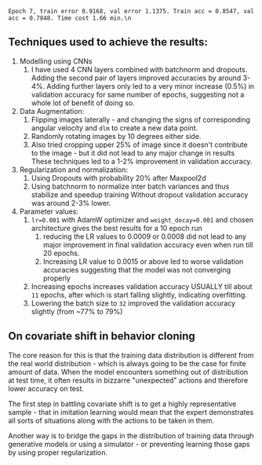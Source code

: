 `Epoch 7, train error 0.9168, val error 1.1375. Train acc = 0.8547, val acc = 0.7848. Time cost 1.66 min.\n`

## Techniques used to achieve the results:
1. Modelling using CNNs
	1. I have used 4 CNN layers combined with batchnorm and dropouts. Adding the second pair of layers improved accuracies by around 3-4%.  Adding further layers only led to a very minor increase (0.5%) in validation accuracy for same number of epochs, suggesting not a whole lot of benefit of doing so.
2. Data Augmentation:
	1. Flipping images laterally - and changing the signs of corresponding angular velocity and `dlm` to create a new data point. 
	2. Randomly rotating images by 10 degrees either side. 
	3. Also tried cropping upper 25% of image since it doesn't contribute to the image - but it did not lead to any major change in results
	These techniques led to a 1-2% improvement in validation accuracy. 
3. Regularization and normalization:
	1. Using Dropouts with probability 20% after Maxpool2d
	2. Using batchnorm to normalize inter batch variances and thus stabilize and speedup training
	Without dropout validation accuracy was around 2-3% lower.
4. Parameter values:
	1. `lr=0.001` with AdamW optimizer and `weight_decay=0.001`  and chosen architecture gives the best results for a 10 epoch run
		1. reducing the LR values to 0.0009 or 0.0008 did not lead to any major improvement in final validation accuracy even when run till 20 epochs.
		2. Increasing LR value to 0.0015 or above led to worse validation accuracies suggesting that the model was not converging properly
	2. Increasing epochs increases validation accuracy USUALLY till about `11` epochs, after which is start falling slightly, indicating overfitting. 
	3. Lowering the batch size to `32` improved the validation accuracy slightly (from ~77% to 79%)
## On covariate shift in behavior cloning
The core reason for this is that the training data distribution is different from the real world distribution - which is always going to be the case for finite amount of data. When the model encounters something out of distribution at test time, it often results in bizzarre "unexpected" actions and therefore lower accuracy on test.

The first step in battling covariate shift is to get a highly representative sample - that in imitation learning would mean that the expert demonstrates all sorts of situations along with the actions to be taken in them. 

Another way is to bridge the gaps in the distribution of training data through generative models or using a simulator - or preventing learning those gaps by using proper regularization. 